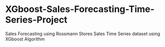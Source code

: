 # XGboost-Sales-Forecasting-Time-Series-Project
Sales Forecasting using Rossmann Stores Sales Time Series dataset using XGboost Algorithm
